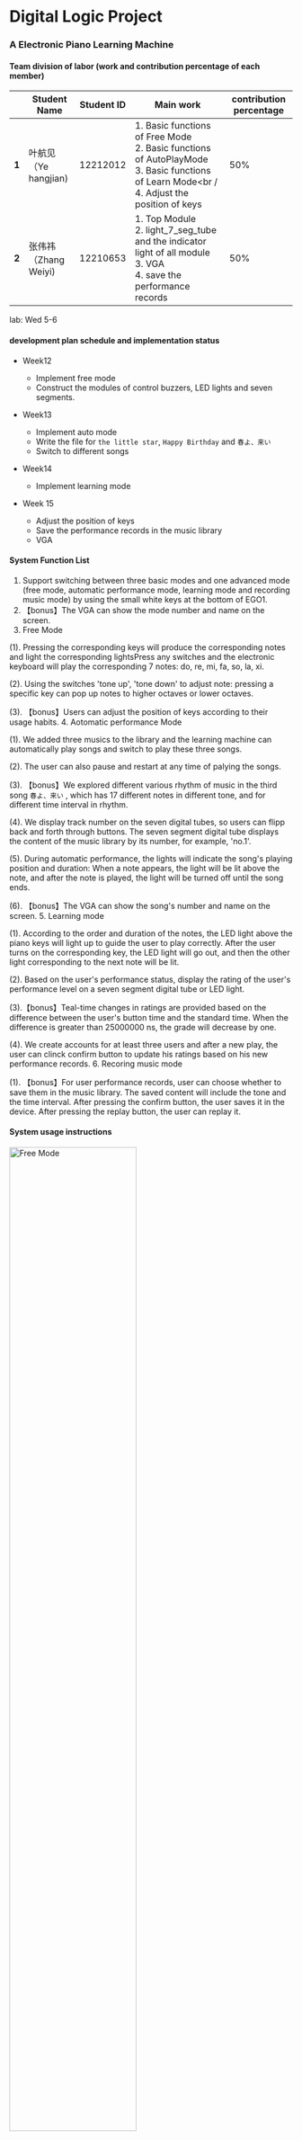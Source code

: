 # Digital Logic Project

### A Electronic Piano Learning Machine

#### Team division of labor (work and contribution percentage of each member) 

|       | **Student Name**           | Student ID | Main work                                                    | contribution percentage |
| ----- | -------------------------- | ---------- | ------------------------------------------------------------ | ----------------------- |
| **1** | 叶航见<br />（Ye hangjian) | 12212012   | 1. Basic functions of Free Mode <br />2. Basic functions of AutoPlayMode <br />3. Basic functions of Learn Mode<br /<br />4. Adjust the position of keys | 50%                     |
| **2** | 张伟祎<br />（Zhang Weiyi) | 12210653   | 1. Top Module<br />2. light_7_seg_tube and the indicator light of all module<br />3. VGA<br />4. save the performance records | 50%                     |

lab: Wed 5-6



#### development plan schedule and implementation status 

- Week12
  - Implement free mode
  - Construct the modules of control buzzers, LED lights and seven segments.
- Week13
  - Implement auto mode
  - Write the file for `the little star`, `Happy Birthday` and `春よ、来い`  
  - Switch to different songs


- Week14

  - Implement learning mode

- Week 15

  - Adjust the position of keys
  - Save the performance records in the music library
  - VGA




#### System Function List

1. Support switching between three basic modes and one advanced mode (free mode, automatic performance mode, learning mode and recording music mode) by using the small white keys at the bottom of EGO1.
2. 【bonus】The VGA can show the mode number and name on the screen. 
3. Free Mode

  (1). Pressing the corresponding keys will produce the corresponding notes and light the corresponding lightsPress any switches and the electronic keyboard will play the corresponding 7 notes:  do, re, mi, fa, so, la, xi. 

  (2). Using the switches 'tone up', 'tone down' to adjust note: pressing a specific key can pop up notes to higher octaves or lower octaves.

  (3). 【bonus】Users can adjust the position of keys according to their usage habits.
4. Aotomatic performance Mode

  (1). We added three musics to the library and the learning machine can automatically play songs and switch to play these three songs. 

  (2). The user can also pause and restart at any time of palying the songs.

  (3). 【bonus】We explored different various rhythm of music in the third song `春よ、来い` , which has 17 different notes in different tone, and for different time interval in rhythm.

  (4). We display track number on the seven digital tubes, so users can flipp back and forth through buttons. The seven segment digital tube displays the content of the music library by its number, for example, 'no.1'.

  (5). During automatic performance, the lights will indicate the song's playing position and duration: When a note appears, the light will be lit above the note, and after the note is played, the light will be turned off until the song ends.

  (6). 【bonus】The VGA can show the song's number and name on the screen. 
5. Learning mode

  (1). According to the order and duration of the notes, the LED light above the piano keys will light up to guide the user to play correctly. After the user turns on the corresponding key, the LED light will go out, and then the other light corresponding to the next note will be lit.

  (2). Based on the user's performance status, display the rating of the user's performance level on a seven segment digital tube or LED light. 

  (3).【bonus】Teal-time changes in ratings are provided based on the difference between the user's button time and the standard time.  When the difference is greater than 25000000 ns, the grade will decrease by one.

  (4). We create accounts for at least three users and after a new play, the user can clinck confirm button to update his ratings based on his new performance records.
6. Recoring music mode

  (1). 【bonus】For user performance records, user can choose whether to save them in the music library. The saved content will include the tone and the time interval. After pressing the confirm button, the user saves it in the device. After pressing the replay button, the user can replay it.



#### System usage instructions
<img src="pic/free%20mode.png" alt="Free Mode" title="Free Mode Pic" width="67%">

<img src="pic/auto%20mode.png" alt="Auto Mode" title="Auto Mode Pic" width="67%">

<img src="pic/learning%20mode.png" alt="Learning Mode" title="Learning Mode Pic" width="67%">

<img src="pic/recording%20music%20mode.png" alt="Recording Music Mode" title="Recording Music Mode Pic" width="67%">

<img src="pic/top%20module.png" alt="Top Module" title="Top Module Pic" width="67%">



#### System structure description 

<img src="pic/模块结构.png" alt="模块结构" title="模块结构" width="67%">



#### Sub module function description

- FreeMode
  - input wire clk , // Clock signal
  - input wire [6:0] note, // input note do, re, mi, fa, so, la, xi
  - input key1, key2, //to raise or lower the tone
  - input key_confirm, //to confirm the note in adjust_mode
  - input rst,//reset 
  - input adjust_mode, // use to get into the key-adjusting position
  - output wire s,
  - output wire speaker, // Buzzer output signal--sound
  - output wire [6:0] light, // light above the corresponding note to indecate the note
  - output [7:0] seg_out,  seg_en, // 7 sections digital display tube on the left, choose the left-most one
  - output [7:0] seg_out2,  seg_en2// 7 sections digital display tube on the right, choose the right-most one
- AutoPlayMode
  - input clk,
  - input key1, // up to choose other song
  - input key2, // down to choose other song
  - input rst, //reset 
  - input key,
  - output [3:0] segs, [7:0] seg_out,//7 sections digital display tube on the left, choose the left three
  - output reg [6:0]light, // light above the corresponding note to indecate the note
  - output reg speaker,
  - output reg s
- LearnMode
  - input clk,
  - input rst,
  - input [6:0] note, // input note do, re, mi, fa, so, la, xi
  - input key1,
  - input key2,
  - input confirm,
  - output speaker,
  - output s,
  - output wire [6:0]light, // the light will light up to guide the user to play the corresponding note
  - output [7:0] seg_out, [3:0] segs, //7 sections digital display tube on the left
    - the left three--current user 
    - the forth on the left--level before
  - output [7:0] seg_out2, seg_en2, //7 sections digital display tube on the right
    - the right-most one--current level in this game
- MusicRecord
  -  input wire clk,
  - input wire rst,
  - input [6:0] play, // input note do, re, mi, fa, so, la, xi, user can use these to paly his own songs
  - input wire confirm, //confirm the own-played song to be saved
  - input wire replay, // replay the saved own-played song
  - output reg [6:0] light,  // light above the corresponding note to indecate the note
  - output speaker,
  - output s



#### Implementation instructions for bonus

1. In top module, the **VGA** can show the mode number and name on the screen. In Auto performance mode, the **VGA** can show the song number and name on the screen. 

   - We use normal picture ended with '.png' or '.jpg' to transform into '. bmp' and constrain its format to 300*200, 24bit.
   - We use the application program `BMP2Mif` to generate the `.coe` files of these pictures.
   - In the IP Catalog, we use `Clocking Wizard` to form a 25MHz clock.
   - In the IP Catalog, we use `Block Memory Generator` to generator these coe file. Where we choose`Single Port ROM` as`Memory Type`, `Port A Depth` is `300*200=60000`. `Enable Port` Type is `Always Enable`. Finally use `Load init File` to find the coe file.

2. Users can **adjust the position of keys** according to their usage habits.

   ```verilog
    if(~adjust_mode)
                  begin//reset addr
                      addr<=4'b0001;
                       //control the tone
                       pre_pulse1<=now_pulse1;
                       now_pulse1<=key1_pulse;
                       pre_pulse2<=now_pulse2;
                       now_pulse2<=key2_pulse;
                       pre_pulse3<=now_pulse3;
                       now_pulse3<=key3_pulse;
                       if(~pre_pulse2 & now_pulse2)
                       begin
                       if(cnt>4'b0011) cnt<=cnt-4'b1;
                       else cnt<=cnt;
                       end 
                       else if(~pre_pulse1 & now_pulse1)
                       begin
                       if(cnt<4'b0101) cnt<=cnt+4'b1;
                       else cnt<=cnt;
                       end 
                       else
                       begin
                           cnt<=cnt;
                       end
                   end
               else 
                   begin
                       pre_pulse3<=now_pulse3;
                       now_pulse3<=key3_pulse;
                       real_notes[addr]<=point;
                       if(~pre_pulse3 & now_pulse3)//confirm this node
                       begin
                           addr<=addr+1'b1;
                       end
                       else addr<=addr;
                   end
           end  
   ```

3. We explored **different various rhythm** of music in the third song `春よ、来い` , which has **17 different notes** in different tone, and **4 different time interval** in rhythm. 
   <img src="pic/截图1.png" alt="截图1" title="截图1" width="50%">        <img src="pic/截图2.png" alt="截图2" title="截图2" width="50%">

4. **Real-time changes in ratings** are provided based on the difference between the user's button time and the standard time.  **When the difference is greater than 25000000 ns, the grade will decrease by one.**
   We use `counter_deduct` to record the time out of range.

   ```verilog
   if(counter_beat>=allnote[state][1])
           begin
               light<=7'b0000000;
               if (note[allnote[state][0]-1]) 
               begin
                   if(counter_deduct<50000000)
                       begin
                           counter_deduct<=counter_deduct+1'b1;
                       end
                   else 
                       begin
                           if(grade>0)grade<=grade-1'b1;
                           else grade<=grade;
                           counter_deduct<=0;
                       end
               end
   ```

   

5. For user performance records, user can choose whether to save them in the music library. The saved content will include the tone and the time interval. **After pressing the confirm button, the user saves it in the device. After pressing the replay button, the user can replay it.**

   ```verilog
   reg [31:0] recorded_data[MAX_RECORD_LENGTH:0][1:0];
   ```

   ```verilog
    // store the music
   if(~save) 
                   begin
                       pre_play <= now_play;
                       now_play<=play;
                       if(state!=MAX_RECORD_LENGTH)
                       begin
                           case(play)
                               7'b1000000: begin
                                       recorded_data[state][0]<=1;
                                       light <= 7'b1000000;
                               end
                               // ......
                               // same as above case
                               default: begin
                                       light <= 7'b0000000;
                               end
                           endcase
                           // last time 
                           if(pre_play==now_play)
                               begin
                                   counter_beat<=counter_beat+1'b1; 
                                   if(point>0&counter<notes[point]) 
                                   begin
                                       counter<=counter+1'b1;
                                   end
                                   else
                                   begin
                                       pwm=~pwm;
                                       counter<=0;
                                   end 
                               end
                           else 
                               begin
                                   pwm<=1'b0;
                                   recorded_data[state][1]<=counter_beat;
                                   state <= state+1;
                                   counter_beat<=0;
                               end
                       end
                   end
   ```

   ```verilog
   // read the music
   else 
           begin
               if(~pre_replay & now_replay) start<=~start;
               else start<=start;
               if(~start)
               begin
                   light<=7'b0000000;
                   counter<=0;
                   counter_beat<=0;
                   state<=0;
                   counter_stop<=0;
                   start = 1'b1;
               end
              else
              begin
                 if(state<=max_state)
                 begin
                     case(recorded_data[state][0])
                         // light......
                         default: light <= 7'b0000000;
                     endcase
                       if(counter_beat<recorded_data[state][1])
                       begin
                           counter_beat<=counter_beat+1'b1;
                               if(recorded_data[state][0]>0&counter<notes[recorded_data[state][0]])
                                   begin
                                       counter<=counter+1'b1;
                                   end
                               else 
                                   begin
                                       pwm=~pwm;
                                       counter<=0;
                                   end
                       end  
                       else
                       begin
                           pwm<=0;
                           state <= state+1'b1;   
                           counter_beat<=0;
                       end
                 end
               end
   ```

6. Creative idea:

​	(1).In the free playback module, we have realized **the pausing and continuing playing of songs** for the needs of users.

```verilog
pre_pulse1<=now_pulse1;
        now_pulse1<=key_pulse;
        pre_pulse2<=now_pulse2;
        now_pulse2<=key2_pulse;
        pre_pulse3<=now_pulse3;
        now_pulse3<=key3_pulse;
        if(~pre_pulse1&now_pulse1)
            begin
              stop<=~stop;
            end 
        else if(~pre_pulse2&now_pulse2)
            begin
              stop<=1'b1;
              state<=0;
            end 
        else if(~pre_pulse3&now_pulse3)
            begin
              stop<=1'b1;
              state<=0;
            end
        else         
            begin
                stop=stop;
            end
```



#### Project summary

​	In this project, we started from making the development board sound. We carried out in-depth exploration of various functional modules, especially the realization of the storage function in Verilog statements, so as to realize the storage of user information, music library, free playing and other contents.  We think the register function is the crucial part in Verilog.

​	In addition, we tried different tones and rhythms for the specific goal of "small piano". We tried some challging functions like VGA, adjusting the position of keys, recording user-played music and so on. During the exploration, we get more new knowledge about using Verilog.

​	 Last but not least, we have implemented concise calls at the top level, and achieved a good structured modeling of the entire project. At the same time, thanks to our close cooperation on team cooperation, we avoid the situation that the separation of each other leads to difficulties in the top-level connection.

​	However, because of the time limit, this project still has many things can be explored. For example, the storage of RAM when using VGA, how to update the music library in recording function and so on. We also really realize the importance of file classification and version control through painful lessons in the project.

​	Although we meet some difficulties in exploring new functions and using Vivado, we still appreciate this nice travel in Digital Logical Project. We implemented nearly all the functions advised in request, and came up with some ideas to face the user. We think we truly make a progress in this project. Thanks for both of us. Thanks for all.









